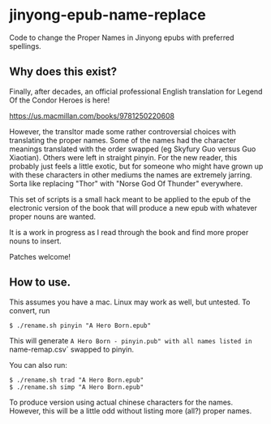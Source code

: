 # jinyong-epub-name-replace
Code to change the Proper Names in Jinyong epubs with preferred spellings.

## Why does this exist?

Finally, after decades, an official professional English translation for
Legend Of the Condor Heroes is here!

https://us.macmillan.com/books/9781250220608

However, the transltor made some rather controversial choices with
translating the proper names. Some of the names had the character
meanings translated with the order swapped (eg Skyfury Guo versus
Guo Xiaotian). Others were left in straight pinyin. For the new
reader, this probably just feels a little exotic, but for someone
who might have grown up with these characters in other mediums
the names are extremely jarring. Sorta like replacing "Thor"
with "Norse God Of Thunder" everywhere.

This set of scripts is a small hack meant to be applied to the
epub of the electronic version of the book that will produce
a new epub with whatever proper nouns are wanted.

It is a work in progress as I read through the book and find
more proper nouns to insert.

Patches welcome!

## How to use.
This assumes you have a mac. Linux may work as well, but untested.
To convert, run

```
$ ./rename.sh pinyin "A Hero Born.epub"
```

This will generate `A Hero Born - pinyin.pub" with all names listed
in `name-remap.csv` swapped to pinyin.

You can also run:

```
$ ./rename.sh trad "A Hero Born.epub"
$ ./rename.sh simp "A Hero Born.epub"
```

To produce version using actual chinese characters for the names.
However, this will be a little odd without listing more (all?) proper names.

